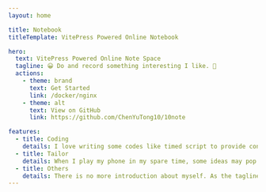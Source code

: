 ```yaml
---
layout: home

title: Notebook
titleTemplate: VitePress Powered Online Notebook

hero:
  text: VitePress Powered Online Note Space
  tagline: 😀 Do and record something interesting I like. 🥳
  actions:
    - theme: brand
      text: Get Started
      link: /docker/nginx
    - theme: alt
      text: View on GitHub
      link: https://github.com/ChenYuTong10/10note

features:
  - title: Coding
    details: I love writing some codes like timed script to provide convenience to my life. What's more, I am interested in building system software like database and os. I am still working hard.🔨
  - title: Tailor
    details: When I play my phone in my spare time, some ideas may pop up in my mind💡. Thus, I would like to record the videos and be a tailor to cut them up and sew them up. ✂️
  - title: Others
    details: There is no more introduction about myself. As the tagline says, do something interesting I like. I love coding, being a tailor and being happy every day!🔮
---
```

